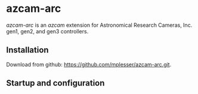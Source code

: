 # azcam-arc

*azcam-arc* is an *azcam* extension for Astronomical Research Cameras, Inc. gen1, gen2, and gen3 controllers.

## Installation

Download from github: https://github.com/mplesser/azcam-arc.git.

## Startup and configuration
